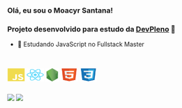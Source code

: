 ### Olá, eu sou o Moacyr Santana!
### Projeto desenvolvido para estudo da <a href="https://devpleno.com">DevPleno</a> 👋

- 🌱 Estudando JavaScript no Fullstack Master

##
  
<div style="display: inline_block"><br>
  <img align="center" alt="junior-Js" height="30" width="40" src="https://raw.githubusercontent.com/devicons/devicon/master/icons/javascript/javascript-plain.svg" />
  <img align="center" alt="junior-React" height="30" width="40" src="https://raw.githubusercontent.com/devicons/devicon/master/icons/react/react-original.svg" />
  <img align="center" alt="Node.js" height="30 width="40px" src="https://raw.githubusercontent.com/github/explore/80688e429a7d4ef2fca1e82350fe8e3517d3494d/topics/nodejs/nodejs.png" />
  <img align="center" alt="junior-HTML" height="30" width="40" src="https://raw.githubusercontent.com/devicons/devicon/master/icons/html5/html5-original.svg" />
  <img align="center" alt="junior-CSS" height="30" width="40" src="https://raw.githubusercontent.com/devicons/devicon/master/icons/css3/css3-original.svg" />
</div>

##

<div>
  <a href="https://www.instagram.com/moacyr.santana" target="_blank"><img src="https://img.shields.io/badge/-Instagram-E4405F?style=for-the-badge&logo=instagram&logoColor=white"></a>
  <a href="https://www.linkedin.com/in/moacyrsantana" target="_blank"><img src="https://img.shields.io/badge/-LinkedIn-%230077B5?style=for-the-badge&logo=linkedin&logoColor=white"></a>
  
</div>